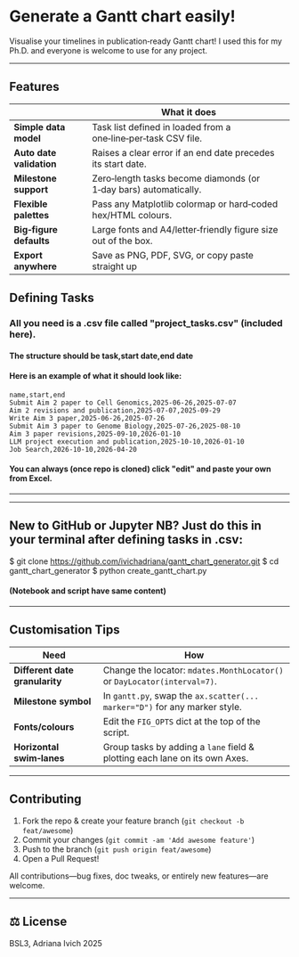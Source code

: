 # Generate a Gantt chart easily!

Visualise your timelines in publication‑ready Gantt chart! I used this for my Ph.D. and everyone is welcome to use for any project.

---

## Features

|                          | What it does                                                                 |
| ------------------------ | ---------------------------------------------------------------------------- |
| **Simple data model**    | Task list defined in loaded from a one‑line‑per‑task CSV file.               |
| **Auto date validation** | Raises a clear error if an end date precedes its start date.                 |
| **Milestone support**    | Zero‑length tasks become diamonds (or 1‑day bars) automatically.             |
| **Flexible palettes**    | Pass any Matplotlib colormap or hard‑coded hex/HTML colours.                 |
| **Big‑figure defaults**  | Large fonts and A4/letter‑friendly figure size out of the box.               |
| **Export anywhere**      | Save as PNG, PDF, SVG, or copy paste straight up                             |

## Defining Tasks

### All you need is a .csv file called "project_tasks.csv" (included here).
#### The structure should be task,start date,end date
#### Here is an example of what it should look like:

```csv
name,start,end
Submit Aim 2 paper to Cell Genomics,2025‑06‑26,2025‑07‑07
Aim 2 revisions and publication,2025‑07‑07,2025‑09‑29
Write Aim 3 paper,2025‑06‑26,2025‑07‑26
Submit Aim 3 paper to Genome Biology,2025‑07‑26,2025‑08‑10
Aim 3 paper revisions,2025‑09‑10,2026‑01‑10
LLM project execution and publication,2025‑10‑10,2026‑01‑10
Job Search,2026‑10‑10,2026‑04‑20
```

#### You can always (once repo is cloned) click "edit" and paste your own from Excel.
---

---

## New to GitHub or Jupyter NB? Just do this in your terminal after defining tasks in .csv:

$ git clone https://github.com/ivichadriana/gantt_chart_generator.git
$ cd gantt_chart_generator
$ python create_gantt_chart.py

#### (Notebook and script have same content)

---

## Customisation Tips

| Need                           | How                                                                        |
| ------------------------------ | -------------------------------------------------------------------------- |
| **Different date granularity** | Change the locator: `mdates.MonthLocator()` or `DayLocator(interval=7)`.   |
| **Milestone symbol**           | In `gantt.py`, swap the `ax.scatter(... marker="D")` for any marker style. |
| **Fonts/colours**              | Edit the `FIG_OPTS` dict at the top of the script.                         |
| **Horizontal swim‑lanes**      | Group tasks by adding a `lane` field & plotting each lane on its own Axes. |

---

## Contributing

1. Fork the repo & create your feature branch (`git checkout -b feat/awesome`)
2. Commit your changes (`git commit -am 'Add awesome feature'`)
3. Push to the branch (`git push origin feat/awesome`)
4. Open a Pull Request!

All contributions—bug fixes, doc tweaks, or entirely new features—are welcome.

---

## ⚖️ License

BSL3, Adriana Ivich 2025
